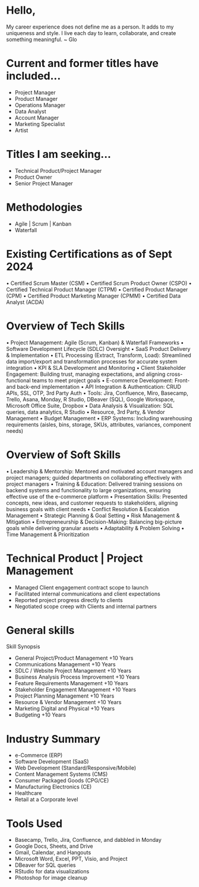 Hello, 
==============

My career experience does not define me as a person. It adds to my uniqueness and style. I live each day to learn, collaborate, and create something meaningful. ~ Glo

Current and former titles have included...
================
+ Project Manager
+ Product Manager
+ Operations Manager
+ Data Analyst
+ Account Manager
+ Marketing Specialist
+ Artist 


Titles I am seeking...
================
+ Technical Product/Project Manager
+ Product Owner
+ Senior Project Manager


Methodologies
================
+ Agile | Scrum | Kanban 
+ Waterfall


Existing Certifications as of Sept 2024
================
•	Certified Scrum Master (CSM)
•	Certified Scrum Product Owner (CSPO)
•	Certified Technical Product Manager (CTPM)
•	Certified Product Manager (CPM)
•	Certified Product Marketing Manager (CPMM)
•	Certified Data Analyst (ACDA)


Overview of Tech Skills
=====================
•	Project Management: Agile (Scrum, Kanban) & Waterfall Frameworks
•	Software Development Lifecycle (SDLC) Oversight
•	SaaS Product Delivery & Implementation
•	ETL Processing (Extract, Transform, Load): Streamlined data import/export and transformation processes for accurate system integration
•	KPI & SLA Development and Monitoring
•	Client Stakeholder Engagement: Building trust, managing expectations, and aligning cross-functional teams to meet project goals
•	E-commerce Development: Front- and back-end implementation
•	API Integration & Authentication: CRUD APIs, SSL, OTP, 3rd Party Auth
•	Tools: Jira, Confluence, Miro, Basecamp, Trello, Asana, Monday, R Studio, DBeaver (SQL), Google Workspace, Microsoft Office Suite, Dropbox
•	Data Analysis & Visualization: SQL queries, data analytics, R Studio
•	Resource, 3rd Party, & Vendor Management
•	Budget Management
•	ERP Systems: Including warehousing requirements (aisles, bins, storage, SKUs, attributes, variances, component needs)

Overview of Soft Skills
=====================
•	Leadership & Mentorship: Mentored and motivated account managers and project managers; guided departments on collaborating effectively with project managers
•	Training & Education: Delivered training sessions on backend systems and functionality to large organizations, ensuring effective use of the e-commerce platform
•	Presentation Skills: Presented concepts, new ideas, and customer requests to stakeholders, aligning business goals with client needs
•	Conflict Resolution & Escalation Management
•	Strategic Planning & Goal Setting
•	Risk Management & Mitigation
•	Entrepreneurship & Decision-Making: Balancing big-picture goals while delivering granular assets
•	Adaptability & Problem Solving
•	Time Management & Prioritization

Technical Product | Project Management 
====================
+ Managed Client engagement contract scope to launch
+ Facilitated internal communications and client expectations
+ Reported project progress directly to clients
+ Negotiated scope creep with Clients and internal partners

General skills
====================
Skill Synopsis 
+ General Project/Product Management	      +10 Years
+ Communications Management		              +10 Years
+ SDLC / Website Project Management	        +10 Years 	
+ Business Analysis Process Improvement	    +10 Years
+ Feature Requirements Management	          +10 Years
+ Stakeholder Engagement Management	        +10 Years
+ Project Planning Management		            +10 Years
+ Resource & Vendor Management	            +10 Years
+ Marketing Digital and Physical		        +10 Years
+ Budgeting				                          +10 Years


Industry Summary
=========================
+ e-Commerce (ERP)						
+ Software Development (SaaS)					
+ Web Development (Standard/Responsive/Mobile)			
+ Content Management Systems (CMS)				
+ Consumer Packaged Goods (CPG/CE) 				 
+ Manufacturing Electronics (CE)						
+ Healthcare									
+ Retail at a Corporate level


Tools Used
=========================
+ Basecamp, Trello, Jira, Confluence, and dabbled in Monday
+ Google Docs, Sheets, and Drive	
+ Gmail, Calendar, and Hangouts
+ Microsoft Word, Excel, PPT, Visio, and Project
+ DBeaver for SQL queries
+ RStudio for data visualizations	
+ Photoshop for image cleanup


